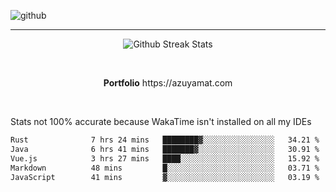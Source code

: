 ![github](https://media.discordapp.net/attachments/881363147364118528/1142610121697021952/background.png?width=1000&height=300)<br>
___
<p align="center">
  <img alt="Github Streak Stats" src="https://streak-stats.demolab.com?user=Azuyamat&theme=transparent&hide_border=true"/>
</p><br>
<p align="center">
      <strong>Portfolio</strong> https://azuyamat.com
</p><br>

Stats not 100% accurate because WakaTime isn't installed on all my IDEs
<!--START_SECTION:waka-->

```txt
Rust              7 hrs 24 mins   ████████▓░░░░░░░░░░░░░░░░   34.21 %
Java              6 hrs 41 mins   ███████▓░░░░░░░░░░░░░░░░░   30.91 %
Vue.js            3 hrs 27 mins   ████░░░░░░░░░░░░░░░░░░░░░   15.92 %
Markdown          48 mins         █░░░░░░░░░░░░░░░░░░░░░░░░   03.71 %
JavaScript        41 mins         ▓░░░░░░░░░░░░░░░░░░░░░░░░   03.19 %
```

<!--END_SECTION:waka-->
